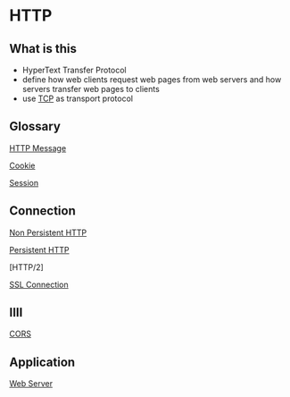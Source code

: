 # HTTP

## What is this

- HyperText Transfer Protocol
- define how web clients request web pages from web servers and how servers transfer web pages to clients
- use [TCP](network-tcp-protocol.md) as transport protocol

## Glossary

[HTTP Message](http-message.md)

[Cookie](http-cookie.md)

[Session](http-session.md)


## Connection

[Non Persistent HTTP](non-persistent-http.md)

[Persistent HTTP](persistent-http.md)

[HTTP/2]

[SSL Connection]()

## IIII

[CORS](http-cors.md)

## Application

[Web Server](http-webserver.md)
